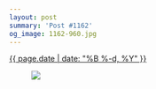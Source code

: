 ```yaml
---
layout: post
summary: 'Post #1162'
og_image: 1162-960.jpg
---
```


<p>
 <time>
  <a href="/1162">
   {{ page.date | date: "%B %-d, %Y" }}
  </a>
 </time>
 <a href="/1162">
  <figure data-taken="5/24/2020">
   <img sizes="(min-width: 700px) 50vw, calc(100vw - 2rem)" src="{{ site.assets_url }}/1162-480.jpg" srcset="{{ site.assets_url }}/1162-240.jpg 240w, {{ site.assets_url }}/1162-480.jpg 480w, {{ site.assets_url }}/1162-720.jpg 720w, {{ site.assets_url }}/1162-960.jpg 960w"/>
  </figure>
 </a>
</p>
